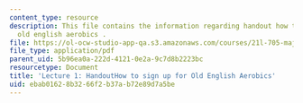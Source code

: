 ```yaml
---
content_type: resource
description: This file contains the information regarding handout how to sign up for
  old english aerobics .
file: https://ol-ocw-studio-app-qa.s3.amazonaws.com/courses/21l-705-major-authors-old-english-and-beowulf-spring-2014/ebab01628b3266f2b37ab72e89d7a5be_MIT21L_705S14_How_Old_Eng.pdf
file_type: application/pdf
parent_uid: 5b96ea0a-222d-4121-0e2a-9c7d8b2223bc
resourcetype: Document
title: 'Lecture 1: HandoutHow to sign up for Old English Aerobics'
uid: ebab0162-8b32-66f2-b37a-b72e89d7a5be
---
```

